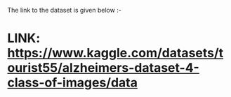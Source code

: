 The link to the dataset is given below :-

# LINK:  https://www.kaggle.com/datasets/tourist55/alzheimers-dataset-4-class-of-images/data
